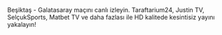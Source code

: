 Beşiktaş - Galatasaray maçını canlı izleyin. Taraftarium24, Justin TV, SelçukSports, Matbet TV ve daha fazlası ile HD kalitede kesintisiz yayını yakalayın!
